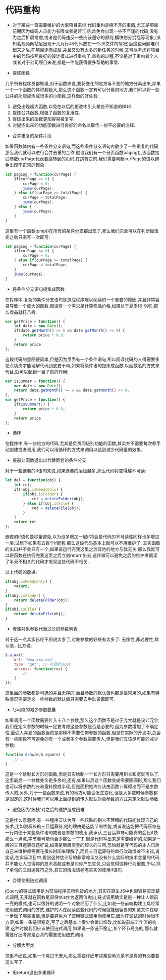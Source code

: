 # 代码重构

- 对于某些一直需要维护的大型项目来说,代码重构是绕不开的事情,尤其是项目前期因为编码人员能力有限或者是赶工期,难免会出现一些不严谨的代码,没有为之后扩展考虑,或者是代码违反一些应该遵守的原则,模块划分混乱等现象,(某知名视频网站层出现十几万行JS代码放在一个JS文件的情况)当这些问题堆积起来之后,在项目逐渐成型,并且又没有太多的新任务的时候,又可以考虑将项目中的代码按照良好的设计模式进行重构了,重构的过程,不论是对于重构者个人或者对于公司项目来说,都是一件能获得很多帮助的事情.

- 提炼函数

几乎所有程序员都知道,对于函数来说,要将变化的地方与不变的地方分离出来,如果一个一个函数的体积超级大,那么这个函数一定有可以分离的地方,我们可以将一些公共的功能提炼成很多的小函数,这样做的好处有:

1. 避免出现超大函数,以免在以后的更改中引入某些不知道的BUG.
2. 提炼公共函数,增强了函数的复用性.
3. 提炼出来的函数更加容易被复写.
4. 对提炼出来的功能函数进行良好的命名以取代一些不必要的注释.

- 合并重复的条件片段

如果函数体内有一些条件分支语句,而这些条件分支语句内散步了一些重复的代码那么我们就可以进行合并去重的工作,假设我们有一个分页函数paging(),该函数接受参数curPage代表要跳转到的页码,在跳转之前,我们需要判断curPage的值以避免出现不正常的现象.

```js
let paging = function(curPage) {
    if(curPage <= 0) {
        curPage = 0;
        jump(curPage);
    } else if(curPage >= totalPage) {
        curPage = totalPage;
        jump(curPage);
    } else {
        jump(curPage);
    }
}
```

这里有一个函数jpmp()在所有的条件分支都出现了,那么我们完全可以在判断赋值完之后只需写一次即可:

```js
let paging = function(curPage) {
    if(curPage <= 0) {
        curPage = 0;
    } else if(curPage >= totalPage) {
        curPage = totalPage;
    }
    jump(curPage);
}
```

- 将条件分支语句提炼成函数

在程序中,复杂的条件分支语句是造成程序难以阅读的一个重要的原因,并且非常容易导致一个庞大的函数.假设有一个需求是计算商品价格,如果处于夏季(6-9月),那么商品就打八折.

```js
var getPrice = function() {
    let date = new Date();
    if(date.getMonth() >= 6 && date.getMonth() <= 9) {
        return price * 0.8;
    }
    return price
};
```

这段代码的意图很简单,但是因为里面有一个条件语句,所以阅读代码的人得需要多花点功夫才能理解代码到底要干嘛,如果将条件语句提炼成函数,以函数名的方式来代替,就可以起到一目了然的作用:

```js
var isSummer = function() {
    var date = new Date();
    return date.getMonth() >= 6 && date.getMonth() <= 9;
},
var getPrice = function() {
    if(isSummer()) {
        return price * 0.8;
    }
    return price
};
```

- 循环

在程序中,有一些地方的代码,尤其是负责同级别功能的函数,其实并不需要每次都手动创建或者调用,我们可以用循环的方式来调用以达到减少代码量的效果.

- 提前让函数退出以代替嵌套的条件分支

对于一些嵌套的if语句来说,如果嵌套的层级越多,那么代码将变得越不可读:

```js
let del = function(obj) {
    let ret;
    if(!obj.isReadyOnly) {
        if(obj.isFolder) {
            ret = deleteFolder(obj);
        } else if(obj.isFile) {
            ret = deleteFile(obj);
        }
    }
    return ret
};
```

嵌套的if语句要尽量避免,以为没多增加一层if将会是代码的不可读性同样也多增加一层,试想下如果有五百个if嵌套,那么这段代码基本上就可以不用维护了.
其实函数的出口并不会只有一个,如果说运行完我这里之后其他的地方与我无关,那么我就可以将函数在执行完我这里之后立刻return出去,这样做可以避免之后的维护者阅读了半天不相关的代码才发现这些代码不相关.

以上代码的改进:

```js
if(obj.isReadyOnly) {
    return;
}
if(obj.isFloder) {
    return deleteFolder(obj);
}
if(obj.isFile) {
    return deleteFile(obj);
}
```

- 传递对象参数代替过长的参数列表

对于这一点其实已经不用说太多了,对象参数的好处有太多了: 无序性,非必要性,默认值...比方说:

```js
$.ajax({
    url: 'www.xxx.xxx',
    type: 'get', // 可选默认get
    success: function(res) {
        //
    }
});
```

这里面的参数都是可选的并且无序的,而且参数的默认值也都是最常用的,如果有特殊情况需要定义一些参数的默认值只需要去手动设置即可.

- 尽可能的减少参数数量

如果调用一个函数需要传入十八个参数,那么这个函数不是过于庞大就是设计冗余,我们在定义参数的时候一定要考虑这些参数是否是必要的,因为参数增加了不确定性,最受人喜爱的函数当然是那种不需要任何参数的函数,但是在实际的开发中,总会有一些函数不可避免的有一个或者多个参数需要传入,但是我们应该尽可能的减少参数:

```js
function draw(w,h,square) {
    // ...
}
```

这是一个绘制长方形的函数,但是其实绘制一个长方形只需要用到长和宽就可以了,这里最后一个参数完全是多余的,还有,如果以后这个函数变成需要画圆形,那么我们也可以将参数的长和宽转换成半径,但是面积始终应该由函数计算得出而不是参数传入的,另外,对于一些函数来说,有的地方可能会发生变化,但是大多数时候参数都是固定的,这时候我们可以用上面提到的传入默认对象参数的方式来定义默认参数.

- 避免因为'炫技'对之后的维护造成困难

这是什么意思呢,有一些程序员认为写一些炫酷的别人不理解的代码能体现自己的技术,比如说超长的三目运算符,他的理由是这能节省性能,或者说这能把代码压缩在一行内便于某些条件语句或者是参数的使用,我承认,三目运算符可能真的会比if快那么一点点,字节量可能也会少那么一丁丁,但是代码写出来是需要维护的,如果是一层的三目运算符还好说,如果是层层嵌套的超长的三目,恐怕就是写代码的本人日后自己来维护都需要花很长时间来理解了,而且三目运算符的单行改动很难不出错,说实话,在实际项目中,看到这种估计写的非常难读又没有什么实际的技术含量的代码,并不能让人觉得你的技术高超或者是对你产生钦佩,只会觉得这种行为很蠢,所以,除了单句的三目运算符之外,其它的情况请老老实实的使用if语句.

- 合理使用链式调用

jQuery的链式调用是为前端程序员所称赞的地方,其实在原生JS中也很容易实现链式调用,无非就在函数尾部将this作为返回值抛出,链式调用确实是是一种让人眼前一亮的模式,也可以很好的说明一个对象经历了什么,比如说一些前端构建工具经常使用链式调用的方式,维护的人在阅读这些代码的时候就能很容易的知道文件在哪一步做了哪些事情,但是要避免为了使用链式调用而使用它,因为在调试的时候很不方便,如果一条链很稳定,写了之后基本上很少会做出修改,比如说前端工作流的构建,这种时候我们应该使用链式调用,如果说一条链不稳定,某个环节易变的,那么就需要仔细考虑是否真的需要使用链式调用.

- 分解大型类

这里不细说,如果一个类过于庞大,那么需要仔细审视某些地方是不是真的有必要要这么写了.

- 用return退出多重循环
